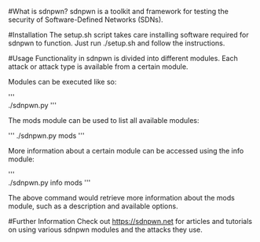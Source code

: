 
#What is sdnpwn? 
sdnpwn is a toolkit and framework for testing the security of Software-Defined Networks (SDNs).

#Installation
The setup.sh script takes care installing software required for sdnpwn to function. Just run ./setup.sh and follow the instructions.

#Usage
Functionality in sdnpwn is divided into different modules. Each attack or attack type is available from a certain module.
  
Modules can be executed like so:

'''  
./sdnpwn.py <module name> <module options>
'''
 
The mods module can be used to list all available modules:
  
'''
./sdnpwn.py mods
'''
  
More information about a certain module can be accessed using the info module:

'''  
./sdnpwn.py info mods
'''

The above command would retrieve more information about the mods module, such as a description and available options.

#Further Information
Check out https://sdnpwn.net for articles and tutorials on using various sdnpwn modules and the attacks they use.

